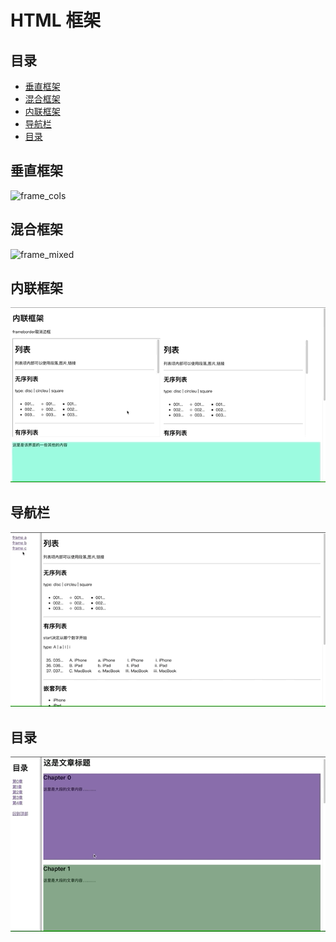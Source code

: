 # HTML 框架

## 目录

- [垂直框架](#垂直框架)
- [混合框架](#混合框架)
- [内联框架](#内联框架)
- [导航栏](#导航栏)
- [目录](#目录)

<a name="垂直框架"></a>

## 垂直框架

![frame_cols](Screenshots/frame_cols.gif)

<a name="混合框架"></a>

## 混合框架

![frame_mixed](Screenshots/frame_mixed.gif)

<a name="内联框架"></a>

## 内联框架

![内联框架](Screenshots/inline.gif)

<a name="导航栏"></a>

## 导航栏

![导航栏](Screenshots/navigation.gif)

<a name="目录"></a>

## 目录

![目录](Screenshots/catalogue.gif)
